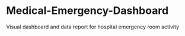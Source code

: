 # Medical-Emergency-Dashboard
Visual dashboard and data report for hospital emergency room activity
